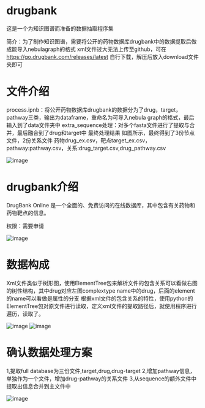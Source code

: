 # drugbank
这是一个为知识图谱而准备的数据抽取程序集

简介：为了制作知识图谱，需要将公开的药物数据库drugbank中的数据提取后做成能导入nebulagraph的格式
xml文件过大无法上传至github，可在 https://go.drugbank.com/releases/latest 自行下载，解压后放入download文件夹即可

# 文件介绍
process.ipnb：将公开药物数据库drugbank的数据分为了drug，target，pathway三类，输出为dataframe，重命名为可导入nebula graph的格式，最后输入到了data文件夹中
extra_sequence处理：对多个fasta文件进行了提取与合并，最后融合到了drug和target中
最终处理结果
如图所示，最终得到了3份节点文件，2份关系文件
药物drug_ex.csv，靶点target_ex.csv，pathway:pathway.csv，关系:drug_target.csv,drug_pathway.csv

![image](https://user-images.githubusercontent.com/48423282/223675175-fa2deef8-f888-4c28-a158-46e5cc01bee6.png)

# drugbank介绍
DrugBank Online 是一个全面的、免费访问的在线数据库，其中包含有关药物和药物靶点的信息。

权限：需要申请

![image](https://user-images.githubusercontent.com/48423282/223675410-b9cc9b9d-b97a-40c8-9286-9f65bb700f39.png)

# 数据构成
Xml文件类似于树形图，使用ElementTree包来解析文件的包含关系可以看做右图的树性结构，其中drug对应左图complextype name中的drug，后面的element的name可以看做是属性的分支
根据xml文件的包含关系的特性，使用python的ElementTree包对原文件进行读取，定义xml文件的提取路径后，就使用程序进行遍历，读取了。

![image](https://user-images.githubusercontent.com/48423282/223675500-617ec763-41a9-4a4d-b916-a26607fe2ba6.png)
![image](https://user-images.githubusercontent.com/48423282/223675506-0d9d23c3-b356-40b6-85c5-58a7e0699f50.png)

# 确认数据处理方案
1,提取full database为三份文件,target,drug,drug-target
2,增加pathway信息，单独作为一个文件，增加drug-pathway的关系文件
3,从sequence的额外文件中提取出信息合并到主文件中

![image](https://user-images.githubusercontent.com/48423282/223675631-01e048d4-90e4-4b1b-8ee3-c0cd77dfa749.png)
